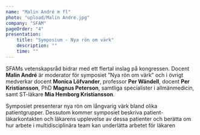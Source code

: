 ```yaml
---
name: "Malin André m fl"
photo: "upload/Malin Andre.jpg" 
company: "SFAM"
pageOrder: "4"
presentation:
    title: "Symposium - Nya rön om värk"
    description: ""
    time: ""
---
```

SFAMs vetenskapsråd bidrar med ett flertal inslag på kongressen. Docent **Malin André** är moderator för symposiet ”Nya rön om värk” och i övrigt medverkar docent **Monica Löfvander**, professor **Per Wändell**, docent **Per Kristiansson**, PhD **Magnus Peterson**, samtliga specialister i allmänmedicin, samt ST-läkare **Mia Hemborg Kristiansson**.

Symposiet presenterar nya rön om långvarig värk bland olika patientgrupper. Dessutom kommer symposiet beskriva patient-läkarkontakten och läkarens upplevelse av dessa patienter och berätta om hur arbete i multidisciplinära team kan underlätta arbetet för läkaren


